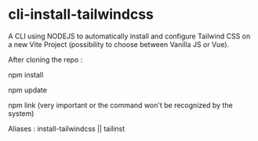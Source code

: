 # cli-install-tailwindcss

A CLI using NODEJS to automatically install and configure Tailwind CSS on a new Vite Project (possibility to choose between Vanilla JS or Vue).


After cloning the repo :

npm install

npm update

npm link (very important or the command won't be recognized by the system)


Aliases : install-tailwindcss || tailinst
